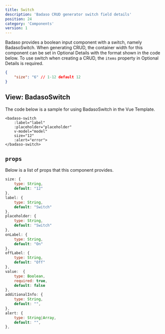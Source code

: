 ```yaml
---
title: Switch
description: 'Badaso CRUD generator switch field details'
position: 24
category: 'Components'
version: 1
---
```


Badaso provides a boolean input component with a switch, namely BadasoSwitch. When generating CRUD, the container width for this component can be set in Optional Details with the format shown in the code below. To use switch when creating a CRUD, the `items` property in Optional Details is required.

```json
{
    "size": "6" // 1-12 default 12
}
```

## View: BadasoSwitch

The code below is a sample for using BadasoSwitch in the Vue Template.

```vue
<badaso-switch
    :label="label"
    :placeholder="placeholder"
    v-model="model"
    size="12"
    :alert="error">
</badaso-switch>
```

## `props`

Below is a list of props that this component provides.

```js
size: {
    type: String,
    default: "12"
},
label: {
    type: String,
    default: "Switch"
},
placeholder: {
    type: String,
    default: "Switch"
},
onLabel: {
    type: String,
    default: "On"
},
offLabel: {
    type: String,
    default: "Off"
},
value:  {
    type: Boolean,
    required: true,
    default: false
},
additionalInfo: {
    type: String,
    default: "",
},
alert: {
    type: String|Array,
    default: "",
},
```